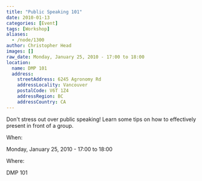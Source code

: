 ```yaml
---
title: "Public Speaking 101"
date: 2010-01-13
categories: [Event]
tags: [Workshop]
aliases:
  - /node/1300
author: Christopher Head
images: []
raw_date: Monday, January 25, 2010 - 17:00 to 18:00
location:
  name: DMP 101
  address:
    streetAddress: 6245 Agronomy Rd
    addressLocality: Vancouver
    postalCode: V6T 1Z4
    addressRegion: BC
    addressCountry: CA
---
```


Don't stress out over public speaking! Learn some tips on how to effectively present in front of a group.

When: 

Monday, January 25, 2010 - 17:00 to 18:00

Where: 

DMP 101
